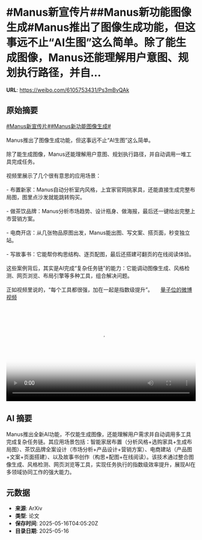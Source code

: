 # #Manus新宣传片##Manus新功能图像生成#Manus推出了图像生成功能，但这事远不止“AI生图”这么简单。除了能生成图像，Manus还能理解用户意图、规划执行路径，并自...

**URL**: https://weibo.com/6105753431/Ps3mBvQAk

## 原始摘要

<a href="https://m.weibo.cn/search?containerid=231522type%3D1%26t%3D10%26q%3D%23Manus%E6%96%B0%E5%AE%A3%E4%BC%A0%E7%89%87%23&amp;extparam=%23Manus%E6%96%B0%E5%AE%A3%E4%BC%A0%E7%89%87%23" data-hide=""><span class="surl-text">#Manus新宣传片#</span></a><a href="https://m.weibo.cn/search?containerid=231522type%3D1%26t%3D10%26q%3D%23Manus%E6%96%B0%E5%8A%9F%E8%83%BD%E5%9B%BE%E5%83%8F%E7%94%9F%E6%88%90%23&amp;extparam=%23Manus%E6%96%B0%E5%8A%9F%E8%83%BD%E5%9B%BE%E5%83%8F%E7%94%9F%E6%88%90%23" data-hide=""><span class="surl-text">#Manus新功能图像生成#</span></a><br><br>Manus推出了图像生成功能，但这事远不止“AI生图”这么简单。<br><br>除了能生成图像，Manus还能理解用户意图、规划执行路径，并自动调用一堆工具完成任务。<br><br>视频里展示了几个很有意思的应用场景：<br><br>- 布置新家：Manus自动分析室内风格，上宜家官网挑家具，还能直接生成完整布局图，图里点沙发就能跳转购买。<br><br>- 做茶饮品牌：Manus分析市场趋势、设计瓶身、做海报，最后还一键给出完整上市营销方案。<br><br>- 电商开店：从几张物品原图出发，Manus能出图、写文案、搭页面，秒变独立站。<br><br>- 写故事书：它能帮你构思结构、逐页配图，最后还搭建可翻页的在线阅读体验。<br><br>这些案例背后，其实是AI完成“复杂任务链”的能力：它能调动图像生成、风格检测、网页浏览、布局引擎等多种工具，组合解决问题。<br><br>正如视频里说的，“每个工具都很强，加在一起是指数级提升”。 <a href="https://video.weibo.com/show?fid=1034:5166860912754727" data-hide=""><span class="url-icon"><img style="width: 1rem;height: 1rem" src="https://h5.sinaimg.cn/upload/2015/09/25/3/timeline_card_small_video_default.png" referrerpolicy="no-referrer"></span><span class="surl-text">量子位的微博视频</span></a><br clear="both"><div style="clear: both"></div><video controls="controls" poster="https://tvax3.sinaimg.cn/orj480/006Fd7o3ly1i1h2wpkakmj30zk0k00ti.jpg" style="width: 100%"><source src="https://f.video.weibocdn.com/o0/JPkMVjqNlx08ohALoq1q01041200qE2Q0E010.mp4?label=mp4_720p&amp;template=1280x720.25.0&amp;ori=0&amp;ps=1CwnkDw1GXwCQx&amp;Expires=1747371583&amp;ssig=ZtPRYndO6Z&amp;KID=unistore,video"><source src="https://f.video.weibocdn.com/o0/GHa5sav1lx08ohAL1FhC01041200cAIM0E010.mp4?label=mp4_hd&amp;template=852x480.25.0&amp;ori=0&amp;ps=1CwnkDw1GXwCQx&amp;Expires=1747371583&amp;ssig=Gf4%2B%2F3ImTI&amp;KID=unistore,video"><source src="https://f.video.weibocdn.com/o0/FUVITSwLlx08ohAKLNQY010412007QRF0E010.mp4?label=mp4_ld&amp;template=640x360.25.0&amp;ori=0&amp;ps=1CwnkDw1GXwCQx&amp;Expires=1747371583&amp;ssig=b%2FWwQRwoq1&amp;KID=unistore,video"><p>视频无法显示，请前往<a href="https://video.weibo.com/show?fid=1034%3A5166860912754727" target="_blank" rel="noopener noreferrer">微博视频</a>观看。</p></video>

## AI 摘要

Manus推出全新AI功能，不仅能生成图像，还能理解用户需求并自动调用多工具完成复杂任务链。其应用场景包括：智能家居布置（分析风格+选购家具+生成布局图）、茶饮品牌全案设计（市场分析+产品设计+营销方案）、电商建站（产品图+文案+页面搭建）、以及故事书创作（构思+配图+在线阅读）。该技术通过整合图像生成、风格检测、网页浏览等工具，实现任务执行的指数级效率提升，展现AI在多领域协同工作的强大能力。

## 元数据

- **来源**: ArXiv
- **类型**: 论文
- **保存时间**: 2025-05-16T04:05:20Z
- **目录日期**: 2025-05-16
